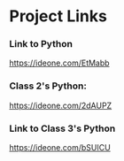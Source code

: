 # Project Links

### Link to Python
https://ideone.com/EtMabb

### Class 2's Python:
https://ideone.com/2dAUPZ

### Link to Class 3's Python
https://ideone.com/bSUICU
